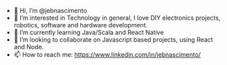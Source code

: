 - 👋 Hi, I’m @jebnascimento
- 👀 I’m interested in Technology in general, I love DIY electronics projects, robotics, software and hardware development.
- 🌱 I’m currently learning Java/Scala and React Native 
- 💞️ I’m looking to collaborate on Javascript based projects, using React and Node.
- 📫 How to reach me: https://www.linkedin.com/in/jebnascimento/  

<!---
jebnascimento/jebnascimento is a ✨ special ✨ repository because its `README.md` (this file) appears on your GitHub profile.
You can click the Preview link to take a look at your changes.
--->
